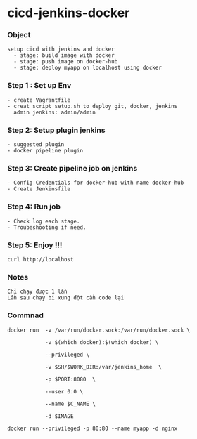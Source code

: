 # cicd-jenkins-docker
### Object
    setup cicd with jenkins and docker
      - stage: build image with docker
      - stage: push image on docker-hub
      - stage: deploy myapp on localhost using docker

### Step 1 : Set up Env
    - create Vagrantfile
    - creat script setup.sh to deploy git, docker, jenkins 
      admin jenkins: admin/admin

### Step 2: Setup plugin jenkins
    - suggested plugin
    - docker pipeline plugin

### Step 3: Create pipeline job on jenkins
    - Config Credentials for docker-hub with name docker-hub
    - Create Jenkinsfile

### Step 4: Run job
    - Check log each stage.
    - Troubeshooting if need.

### Step 5: Enjoy !!!
    curl http://localhost

### Notes
    Chỉ chạy được 1 lần
    Lần sau chạy bi xung đột cần code lại

### Commnad
    docker run  -v /var/run/docker.sock:/var/run/docker.sock \
    
                -v $(which docker):$(which docker) \
    
                --privileged \
    
                -v $SH/$WORK_DIR:/var/jenkins_home  \
    
                -p $PORT:8080  \
    
                --user 0:0 \
    
                --name $C_NAME \
    
                -d $IMAGE 
    
    docker run --privileged -p 80:80 --name myapp -d nginx
    
